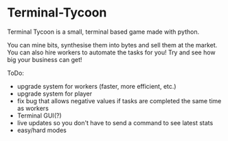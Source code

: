 # Terminal-Tycoon

Terminal Tycoon is a small, terminal based game made with python.

You can mine bits, synthesise them into bytes and sell them at the market. You can also hire workers to automate the tasks for you! Try and see how big your business can get!

ToDo:
- upgrade system for workers (faster, more efficient, etc.)
- upgrade system for player
- fix bug that allows negative values if tasks are completed the same time as workers
- Terminal GUI(?)
- live updates so you don't have to send a command to see latest stats
- easy/hard modes
